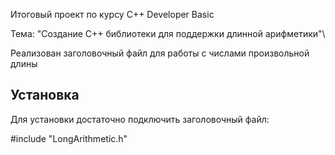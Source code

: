 Итоговый проект по курсу C++ Developer Basic

Тема: "Создание C++ библиотеки для поддержки длинной арифметики"\

Реализован заголовочный файл для работы с числами произвольной длины

## Установка

Для установки достаточно подключить заголовочный файл:

#include "LongArithmetic.h"